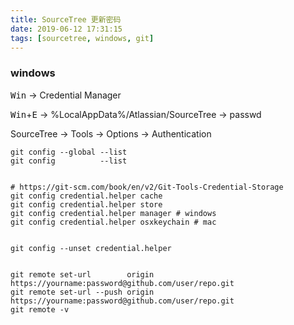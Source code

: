 ```yaml
---
title: SourceTree 更新密码
date: 2019-06-12 17:31:15
tags: [sourcetree, windows, git]
---
```


### windows

<kbd>Win</kbd> -> Credential Manager

<kbd>Win</kbd>+<kbd>E</kbd> -> %LocalAppData%/Atlassian/SourceTree -> passwd

SourceTree -> Tools -> Options -> Authentication

```shell
git config --global --list
git config          --list


# https://git-scm.com/book/en/v2/Git-Tools-Credential-Storage
git config credential.helper cache
git config credential.helper store
git config credential.helper manager # windows
git config credential.helper osxkeychain # mac


git config --unset credential.helper


git remote set-url        origin https://yourname:password@github.com/user/repo.git
git remote set-url --push origin https://yourname:password@github.com/user/repo.git
git remote -v
```
